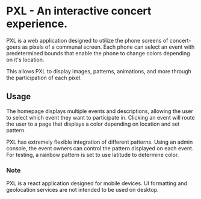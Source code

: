 # PXL - An interactive concert experience.

PXL is a web application designed to utilize the phone screens of concert-goers as pixels of a communal screen. Each phone can select an event with predetermined bounds that enable the phone to change colors depending on it's location.

This allows PXL to display images, patterns, animations, and more through the participation of each pixel.

## Usage

The homepage displays multiple events and descriptions, allowing the user to select which event they want to participate in. Clicking an event will route the user to a page that displays a color depending on location and set pattern.

PXL has extremely flexible integration of different patterns. Using an admin console, the event owners can control the pattern displayed on each event. For testing, a rainbow pattern is set to use latitude to determine color.

### Note

PXL is a react application designed for mobile devices. UI formatting and geolocation services are not intended to be used on desktop.
